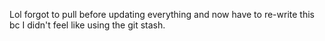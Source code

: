 Lol forgot to pull before updating everything and now have to re-write this bc I didn't feel like using the git stash.
